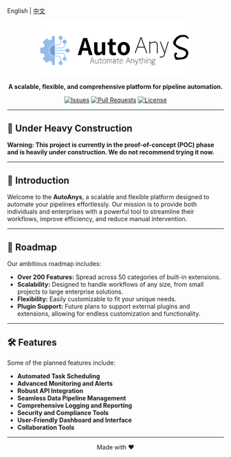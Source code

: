 English | [中文](./README_CN.md)

<p align="center"> <img src="https://raw.githubusercontent.com/autoanys/autoanys/main/logo.png" alt="Project Logo" width="350"> </p>
<p align="center"> <b>A scalable, flexible, and comprehensive platform for pipeline automation.</b> </p> <p align="center"> <a href="https://github.com/Autoanys/Autoanys/issues"><img src="https://img.shields.io/github/issues/Autoanys/Autoanys" alt="Issues"></a> <a href="https://github.com/Autoanys/Autoanys/pulls"><img src="https://img.shields.io/github/issues-pr/Autoanys/Autoanys" alt="Pull Requests"></a> <a href="https://github.com/Autoanys/AutoAnys/blob/main/LICENSE"><img src="https://img.shields.io/github/license/Autoanys/Autoanys" alt="License"></a> </p>

---

## 🚧 Under Heavy Construction

**Warning: This project is currently in the proof-of-concept (POC) phase and is heavily under construction. We do not recommend trying it now.**

---

## 📖 Introduction

Welcome to the **AutoAnys**, a scalable and flexible platform designed to automate your pipelines effortlessly. Our mission is to provide both individuals and enterprises with a powerful tool to streamline their workflows, improve efficiency, and reduce manual intervention.

---

## 🚀 Roadmap

Our ambitious roadmap includes:

- **Over 200 Features:** Spread across 50 categories of built-in extensions.
- **Scalability:** Designed to handle workflows of any size, from small projects to large enterprise solutions.
- **Flexibility:** Easily customizable to fit your unique needs.
- **Plugin Support:** Future plans to support external plugins and extensions, allowing for endless customization and functionality.

---

## 🛠️ Features

Some of the planned features include:

- **Automated Task Scheduling**
- **Advanced Monitoring and Alerts**
- **Robust API Integration**
- **Seamless Data Pipeline Management**
- **Comprehensive Logging and Reporting**
- **Security and Compliance Tools**
- **User-Friendly Dashboard and Interface**
- **Collaboration Tools**

---

<p align="center">Made with ❤️</p>
